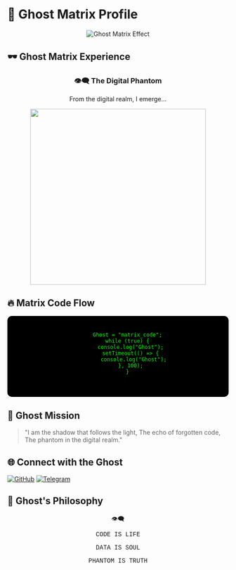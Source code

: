 # 👾 Ghost Matrix Profile

<!-- Анимация с названием -->
<p align="center">
  <img src="https://readme-typing-svg.herokuapp.com?font=Fira+Code&size=22&duration=3000&pause=1000&color=00FF00&center=true&vCenter=true&width=400&lines=Ghost+is+coming...;Matrix+Revealed;Digital+Spirit" alt="Ghost Matrix Effect" />
</p>

<!-- Основная информация -->
## 🕶️ Ghost Matrix Experience

<div align="center">
  <h3>👁️‍🗨️ The Digital Phantom</h3>
  <p>From the digital realm, I emerge...</p>
</div>

<!-- Статистика -->
<p align="center">
  <img src="https://github-readme-stats.vercel.app/api?username=ваш_логин&show_icons=true&theme=matrix&hide_border=true" width="400" />
</p>

<!-- Анимация кода -->
## 🔥 Matrix Code Flow

<div align="center">
  <pre style="background: #000; color: #00FF00; padding: 20px; border-radius: 10px; font-family: 'Courier New', monospace;">
    <code>
      Ghost = "matrix_code";
      while (true) {
        console.log("Ghost");
        setTimeout(() => {
          console.log("Ghost");
        }, 100);
      }
    </code>
  </pre>
</div>

<!-- Философия -->
## 🎯 Ghost Mission

> "I am the shadow that follows the light, 
> The echo of forgotten code, 
> The phantom in the digital realm."

<!-- Социальные сети -->
## 🌐 Connect with the Ghost

[![GitHub](https://img.shields.io/badge/GitHub-ghost_matrix-00FF00?style=for-the-badge&logo=github)](https://github.com/ваш_логин)
[![Telegram](https://img.shields.io/badge/Telegram-ghost_phantom-00FF00?style=for-the-badge&logo=telegram)](https://t.me/ваш_логин)

<!-- Философия -->
## 🧠 Ghost's Philosophy

<div style="text-align: center; font-family: 'Courier New', monospace;">
  <p>👁️‍🗨️</p>
  <p>CODE IS LIFE</p>
  <p>DATA IS SOUL</p>
  <p>PHANTOM IS TRUTH</p>
</div>
